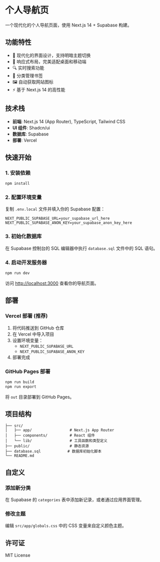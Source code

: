 # 个人导航页

一个现代化的个人导航页面，使用 Next.js 14 + Supabase 构建。

## 功能特性

- 🎨 现代化的界面设计，支持明暗主题切换
- 📱 响应式布局，完美适配桌面和移动端
- 🔍 实时搜索功能
- 📂 分类管理书签
- 🖼️ 自动获取网站图标
- ⚡ 基于 Next.js 14 的高性能

## 技术栈

- **前端**: Next.js 14 (App Router), TypeScript, Tailwind CSS
- **UI 组件**: Shadcn/ui
- **数据库**: Supabase
- **部署**: Vercel

## 快速开始

### 1. 安装依赖

```bash
npm install
```

### 2. 配置环境变量

复制 `.env.local` 文件并填入你的 Supabase 配置：

```env
NEXT_PUBLIC_SUPABASE_URL=your_supabase_url_here
NEXT_PUBLIC_SUPABASE_ANON_KEY=your_supabase_anon_key_here
```

### 3. 初始化数据库

在 Supabase 控制台的 SQL 编辑器中执行 `database.sql` 文件中的 SQL 语句。

### 4. 启动开发服务器

```bash
npm run dev
```

访问 [http://localhost:3000](http://localhost:3000) 查看你的导航页面。

## 部署

### Vercel 部署 (推荐)

1. 将代码推送到 GitHub 仓库
2. 在 Vercel 中导入项目
3. 设置环境变量：
   - `NEXT_PUBLIC_SUPABASE_URL`
   - `NEXT_PUBLIC_SUPABASE_ANON_KEY`
4. 部署完成

### GitHub Pages 部署

```bash
npm run build
npm run export
```

将 `out` 目录部署到 GitHub Pages。

## 项目结构

```
├── src/
│   ├── app/                 # Next.js App Router
│   ├── components/          # React 组件
│   └── lib/                 # 工具函数和类型定义
├── public/                  # 静态资源
├── database.sql            # 数据库初始化脚本
└── README.md
```

## 自定义

### 添加新分类

在 Supabase 的 `categories` 表中添加新记录，或者通过应用界面管理。

### 修改主题

编辑 `src/app/globals.css` 中的 CSS 变量来自定义颜色主题。

## 许可证

MIT License